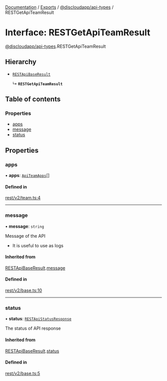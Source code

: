 [Documentation](../README.md) / [Exports](../modules.md) / [@discloudapp/api-types](../modules/discloudapp_api_types.md) / RESTGetApiTeamResult

# Interface: RESTGetApiTeamResult

[@discloudapp/api-types](../modules/discloudapp_api_types.md).RESTGetApiTeamResult

## Hierarchy

- [`RESTApiBaseResult`](discloudapp_api_types.RESTApiBaseResult.md)

  ↳ **`RESTGetApiTeamResult`**

## Table of contents

### Properties

- [apps](discloudapp_api_types.RESTGetApiTeamResult.md#apps)
- [message](discloudapp_api_types.RESTGetApiTeamResult.md#message)
- [status](discloudapp_api_types.RESTGetApiTeamResult.md#status)

## Properties

### apps

• **apps**: [`ApiTeamApps`](discloudapp_api_types.ApiTeamApps.md)[]

#### Defined in

[rest/v2/team.ts:4](https://github.com/discloud/discloud.app/blob/62751fe/packages/api-types/rest/v2/team.ts#L4)

___

### message

• **message**: `string`

Message of the API
- It is useful to use as logs

#### Inherited from

[RESTApiBaseResult](discloudapp_api_types.RESTApiBaseResult.md).[message](discloudapp_api_types.RESTApiBaseResult.md#message)

#### Defined in

[rest/v2/base.ts:10](https://github.com/discloud/discloud.app/blob/62751fe/packages/api-types/rest/v2/base.ts#L10)

___

### status

• **status**: [`RESTApiStatusResponse`](../modules/discloudapp_api_types.md#restapistatusresponse)

The status of API response

#### Inherited from

[RESTApiBaseResult](discloudapp_api_types.RESTApiBaseResult.md).[status](discloudapp_api_types.RESTApiBaseResult.md#status)

#### Defined in

[rest/v2/base.ts:5](https://github.com/discloud/discloud.app/blob/62751fe/packages/api-types/rest/v2/base.ts#L5)
